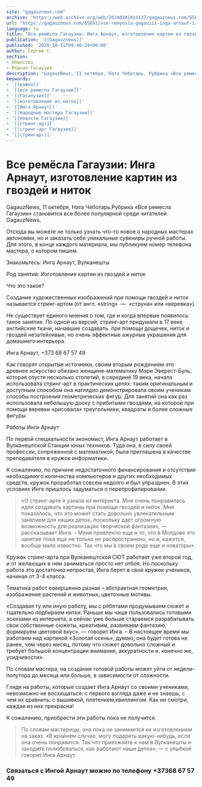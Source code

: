 ```yaml
---
site: "gagauznews.com"
archive: "https://web.archive.org/web/20240301011137/gagauznews.com/65693/vse-remyosla-gagauzii-inga-arnaut-izgotovlenie-kartin-iz-gvozdej-i-nitok.html"
url: "https://gagauznews.com/65693/vse-remyosla-gagauzii-inga-arnaut-izgotovlenie-kartin-iz-gvozdej-i-nitok.html"
language: ru
title: "Все ремёсла Гагаузии: Инга Арнаут, изготовление картин из гвоздей и ниток"
publication: '[[Gagauznews]]'
published: '2020-10-11T09:40:34+00:00'
author: Сергей С.
section:
- Общество
- Родная Гагаузия
description: "GagauzNews, 11 октября, Ната Чеботарь. Рубрика «Все ремесла Гагаузии» становится все более популярной среди читателей GagauzNews. Отсюда вы можете не только узнать что-то новое о народных мастерах автономии, но и заказать себе уникальные сувениры ручной работы. Для этого, в конце каждого материала, мы публикуем номер телефона мастера, о котором пишем. Знакомьтесь: Инга Арнаут, Вулканешты Род занятий: Изготовление картин из гвоздей и ниток Что это такое? Создание художественных изображений при помощи гвоздей и ниток называется стринг-артом (от англ. «string» — «струна» или «веревка»). Не существует единого мнения о том, где и когда впервые появилось такое занятие. По одной из версий, стринг-арт […]"
keywords:
- '[[важно]]'
- '[[все ремесла Гагаузии]]'
- '[[Гагапузия]]'
- '[[изготовление из ниток]]'
- '[[Инга Арнаут]]'
- '[[Народные мастера Гагаузии]]'
- '[[Новости Гагаузии]]'
- '[[стринг-арт]]'
- '[[стринг-арт Гагаузия]]'
- '[[стрингарт]]'
---
```


# Все ремёсла Гагаузии: Инга Арнаут, изготовление картин из гвоздей и ниток

GagauzNews, 11 октября, Ната Чеботарь.Рубрика «Все ремесла Гагаузии» становится все более популярной среди читателей GagauzNews.

Отсюда вы можете не только узнать что-то новое о народных мастерах автономии, но и заказать себе уникальные сувениры ручной работы. Для этого, в конце каждого материала, мы публикуем номер телефона мастера, о котором пишем.

Знакомьтесь: Инга Арнаут, Вулканешты

Род занятий: Изготовление картин из гвоздей и ниток

Что это такое?

Создание художественных изображений при помощи гвоздей и ниток называется стринг-артом (от англ. «string»  —  «струна» или «веревка»).

Не существует единого мнения о том, где и когда впервые появилось такое занятие. По одной из версий, стринг-арт придумали в 17 веке английские ткачи, начавшие создавать  при помощи дощечек, ниток и гвоздей незатейливые, но очень эффектные ажурные украшения для домашнего интерьера.

Инга Арнаут, +373 68 67 57 49

Как говорят открытые источники, своим вторым рождением это древнее искусство обязано женщине-математику Мэри Эверест-Буль, которая спустя несколько столетий, в середине 19 века, начала использовала стринг-арт в практических целях: таким оригинальным и доступным способом она наглядно демонстрировала своим ученикам способы построения геометрических фигур. Для занятий она как раз использовала небольшую доску с прибитыми гвоздями, на которой при помощи веревки «рисовала» треугольники, квадраты и более сложные фигуры.

Работы Инги Арнаут

По первой специальности экономист, Инга Арнаут работает в Вулканештской Станции юных техников. Туда она, в силу своей профессии, сопряженной с математикой, была приглашена в качестве преподавателя в кружок информатики.

К сожалению, по причине недостаточного финансирования и отсутствия необходимого количества компьютеров и других необходимых средств, кружок проработал совсем недолго и был упразднен. В этих условиях Инге пришлось задуматься о перепрофилировании.

> «О стринг-арте я узнала из интернета. Мне очень понравилась идея создавать картины при помощи гвоздей и ниток. Мне показалось, что это может стать довольно увлекательным занятием для наших деток, поскольку дает огромную возможность для реализации творческой фантазии», — рассказывает Инга. – Меня привлекло еще и то, что в Молдове это занятие пока еще не только не распространено, но и, кажется, вообще мало известно. Так что мы в своем роде еще и новаторы».

Кружок стринг-арта при Вулканештской СЮТ работает уже второй год, и от желающих в нем заниматься просто нет отбоя. Но поскольку работа это достаточно непростая, Инга берет в свой кружок учеников, начиная от 3-4 класса.

Тематика работ совершенно разная – абстрактная геометрия, изображение растений и животных, цветочные мотивы.

«Создавая ту или иную работу, мы с ребятами продумываем сюжет и тщательно подбираем нитки. Раньше мы чаще пользовались готовыми эскизами из интернета, а сейчас уже больше стараемся разрабатывать свои собственные сюжеты, креативим, развиваем фантазию, формируем цветовой вкус», — говорит Инга. – В настоящее время мы работаем над картиной «Золотая осень», думаю, она будет готова не ранее, чем через месяц, потому что сюжет довольно сложный и требует большой концентрации внимания, аккуратности и, конечно же, усидчивости».

По словам мастера, на создание готовой работы может уйти от недели-полутора до месяца или больше, в зависимости от сложности.

Глядя на работы, которые создает Инга Арнаут со своими учениками, невозможно не восхищаться: с первого взгляда даже и не знаешь, с чем их сравнить: с вышивкой, плетением,квиллингом. Как ни смотри, каждая из них прекрасна!

К сожалению, приобрести эти работы пока не получится.

> По словам мастерицы, она пока не занимается их изготовлением на заказ. «В крайнем случае, могу подарить какую-нибудь, если она очень понравится. Так что приезжайте к нам в Вулканешты и заходите полюбоваться, как работают наши детки», — с улыбкой говорит Инга Арнаут.

### Связаться с Ингой Арнаут можно по телефону +37368 67 57 49